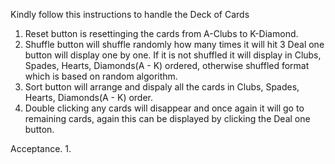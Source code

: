 Kindly follow this instructions to handle the Deck of Cards

1. Reset button is resettinging the cards from A-Clubs to K-Diamond.
2. Shuffle button will shuffle randomly how many times it will hit
3 Deal one button will display one by one. If it is not shuffled it will display in Clubs, Spades, Hearts, Diamonds(A - K) ordered,
otherwise shuffled format which is based on random algorithm.
4. Sort button will arrange and dispaly all the cards in Clubs, Spades, Hearts, Diamonds(A - K) order.
5. Double clicking any cards will disappear and once again it will go to remaining cards, again this can be displayed by clicking the
Deal one button.

Acceptance.
1. 
